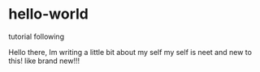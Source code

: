 # hello-world
tutorial following

Hello there, Im writing a little bit about my self my self is neet and new to this!
like brand new!!!
